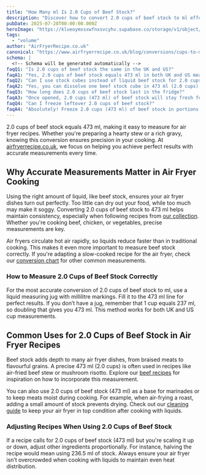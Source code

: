 ```yaml
---
title: "How Many ml Is 2.0 Cups of Beef Stock?"
description: "Discover how to convert 2.0 cups of beef stock to ml effortlessly for precise cooking in your air fryer. Get accurate measurements now!"
pubDate: 2025-07-28T00:00:00.000Z
heroImage: "https://klueoymssxwfnxsvcyhv.supabase.co/storage/v1/object/public/Shmucket/how-many-ml-is-2-cups-beef-stock.webp"
tags:
  - "volume"
author: "AirFryerRecipe.co.uk"
canonical: "https://www.airfryerrecipe.co.uk/blog/conversions/cups-to-ml/how-many-ml-is-2-cups-beef-stock"
schema: |
  <!-- Schema will be generated automatically -->
faqQ1: "Is 2.0 cups of beef stock the same in the UK and US?"
faqA1: "Yes, 2.0 cups of beef stock equals 473 ml in both UK and US measurements. The metric conversion remains consistent, making it easy to follow recipes regardless of origin."
faqQ2: "Can I use stock cubes instead of liquid beef stock for 2.0 cups?"
faqA2: "Yes, you can dissolve one beef stock cube in 473 ml (2.0 cups) of boiling water as a substitute. Adjust the amount of water if the cube’s instructions differ slightly."
faqQ3: "How long does 2.0 cups of beef stock last in the fridge?"
faqA3: "Once opened, 2.0 cups (473 ml) of beef stock will stay fresh for 3–4 days in the fridge. Store it in an airtight container to maintain quality."
faqQ4: "Can I freeze leftover 2.0 cups of beef stock?"
faqA4: "Absolutely! Freeze 2.0 cups (473 ml) of beef stock in portions for up to 3 months. Ice cube trays work well for smaller amounts, while airtight containers suit larger quantities."
---
```

<p>2.0 cups of beef stock equals 473 ml, making it easy to measure for air fryer recipes. Whether you're preparing a hearty stew or a rich gravy, knowing this conversion ensures precision in your cooking. At <a href=https://www.airfryerrecipe.co.uk/>airfryerrecipe.co.uk</a>, we focus on helping you achieve perfect results with accurate measurements every time.</p>

<h2>Why Accurate Measurements Matter in Air Fryer Cooking</h2>  
<p>Using the right amount of liquid, like beef stock, ensures your air fryer dishes turn out perfectly. Too little can dry out your food, while too much may make it soggy. Converting 2.0 cups of beef stock to 473 ml helps maintain consistency, especially when following recipes from <a href=https://www.airfryerrecipe.co.uk/recipes>our collection</a>. Whether you're cooking beef, chicken, or vegetables, precise measurements are key.</p>  

<p>Air fryers circulate hot air rapidly, so liquids reduce faster than in traditional cooking. This makes it even more important to measure beef stock correctly. If you're adapting a slow-cooked recipe for the air fryer, check our <a href=https://www.airfryerrecipe.co.uk/air-fryer-conversion-chart>conversion chart</a> for other common measurements.</p>  

<h3>How to Measure 2.0 Cups of Beef Stock Correctly</h3>  
<p>For the most accurate conversion of 2.0 cups of beef stock to ml, use a liquid measuring jug with millilitre markings. Fill it to the 473 ml line for perfect results. If you don’t have a jug, remember that 1 cup equals 237 ml, so doubling that gives you 473 ml. This method works for both UK and US cup measurements.</p>  

<h2>Common Uses for 2.0 Cups of Beef Stock in Air Fryer Recipes</h2>  
<p>Beef stock adds depth to many air fryer dishes, from braised meats to flavourful grains. A precise 473 ml (2.0 cups) is often used in recipes like air-fried beef stew or mushroom risotto. Explore our <a href=https://www.airfryerrecipe.co.uk/recipe-category/beef>beef recipes</a> for inspiration on how to incorporate this measurement.</p>  

<p>You can also use 2.0 cups of beef stock (473 ml) as a base for marinades or to keep meats moist during cooking. For example, when air-frying a roast, adding a small amount of stock prevents drying. Check out our <a href=https://www.airfryerrecipe.co.uk/air-fryer-cleaner>cleaning guide</a> to keep your air fryer in top condition after cooking with liquids.</p>  

<h3>Adjusting Recipes When Using 2.0 Cups of Beef Stock</h3>  
<p>If a recipe calls for 2.0 cups of beef stock (473 ml) but you're scaling it up or down, adjust other ingredients proportionally. For instance, halving the recipe would mean using 236.5 ml of stock. Always ensure your air fryer isn’t overcrowded when cooking with liquids to maintain even heat distribution.</p>

